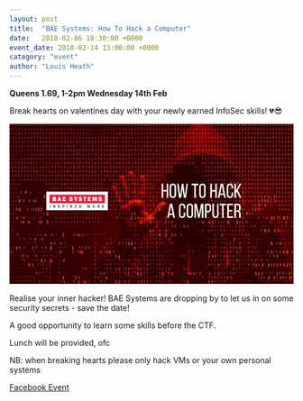```yaml
---
layout: post
title:  "BAE Systems: How To Hack a Computer"
date:   2018-02-06 18:30:00 +0000
event_date: 2018-02-14 13:00:00 +0000
category: "event"
author: "Louis Heath"
---
```


**Queens 1.69, 1-2pm Wednesday 14th Feb**

Break hearts on valentines day with your newly earned InfoSec skills! 💔😎

![](/assets/images/contrib/events/2018-02-14-bae-hack-talk/cover.jpg)

Realise your inner hacker! BAE Systems are dropping by to let us in on some security secrets - save the date!

A good opportunity to learn some skills before the CTF.

Lunch will be provided, ofc

NB: when breaking hearts please only hack VMs or your own personal systems

<a class="btn btn--dark" href="https://www.facebook.com/events/546054989086813/">
    Facebook Event
</a>
